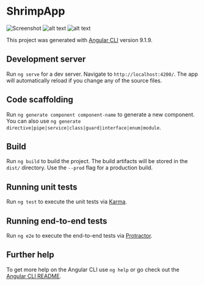 # ShrimpApp


![Screenshot](https://github.com/EduBrQ/shrimpApp/tree/factory/src/assets/img/ss1.PNG?raw=true)
![alt text](https://github.com/EduBrQ/shrimpApp/tree/factory/src/assets/img/ss2.jpeg?raw=true)
![alt text](https://github.com/EduBrQ/shrimpApp/tree/factory/src/assets/img/ssRacao.PNG?raw=true)

This project was generated with [Angular CLI](https://github.com/angular/angular-cli) version 9.1.9.

## Development server

Run `ng serve` for a dev server. Navigate to `http://localhost:4200/`. The app will automatically reload if you change any of the source files.

## Code scaffolding

Run `ng generate component component-name` to generate a new component. You can also use `ng generate directive|pipe|service|class|guard|interface|enum|module`.

## Build

Run `ng build` to build the project. The build artifacts will be stored in the `dist/` directory. Use the `--prod` flag for a production build.

## Running unit tests

Run `ng test` to execute the unit tests via [Karma](https://karma-runner.github.io).

## Running end-to-end tests

Run `ng e2e` to execute the end-to-end tests via [Protractor](http://www.protractortest.org/).

## Further help

To get more help on the Angular CLI use `ng help` or go check out the [Angular CLI README](https://github.com/angular/angular-cli/blob/master/README.md).

